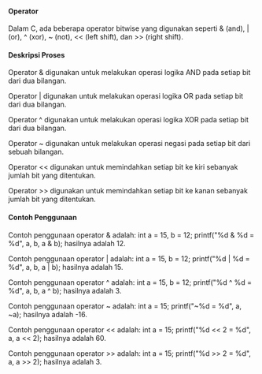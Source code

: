 #### Operator
Dalam C, ada beberapa operator bitwise yang digunakan seperti & (and), | (or), ^ (xor), ~ (not), << (left shift), dan >> (right shift).

#### Deskripsi Proses
Operator & digunakan untuk melakukan operasi logika AND pada setiap bit dari dua bilangan.

Operator | digunakan untuk melakukan operasi logika OR pada setiap bit dari dua bilangan.

Operator ^ digunakan untuk melakukan operasi logika XOR pada setiap bit dari dua bilangan.

Operator ~ digunakan untuk melakukan operasi negasi pada setiap bit dari sebuah bilangan.

Operator << digunakan untuk memindahkan setiap bit ke kiri sebanyak jumlah bit yang ditentukan.

Operator >> digunakan untuk memindahkan setiap bit ke kanan sebanyak jumlah bit yang ditentukan.

#### Contoh Penggunaan
Contoh penggunaan operator & adalah: int a = 15, b = 12; printf("%d & %d = %d", a, b, a & b); hasilnya adalah 12.

Contoh penggunaan operator | adalah: int a = 15, b = 12; printf("%d | %d = %d", a, b, a | b); hasilnya adalah 15.

Contoh penggunaan operator ^ adalah: int a = 15, b = 12; printf("%d ^ %d = %d", a, b, a ^ b); hasilnya adalah 3.

Contoh penggunaan operator ~ adalah: int a = 15; printf("~%d = %d", a, ~a); hasilnya adalah -16.

Contoh penggunaan operator << adalah: int a = 15; printf("%d << 2 = %d", a, a << 2); hasilnya adalah 60.

Contoh penggunaan operator >> adalah: int a = 15; printf("%d >> 2 = %d", a, a >> 2); hasilnya adalah 3.
